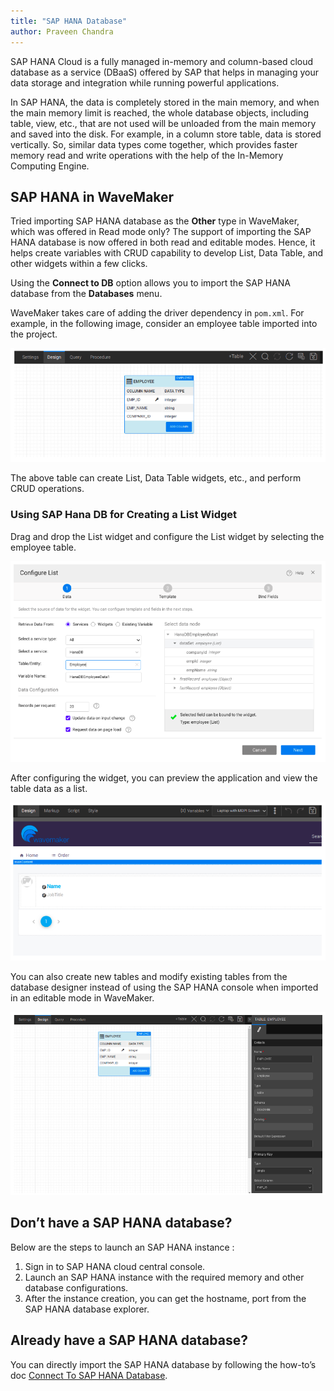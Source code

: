 ```yaml
---
title: "SAP HANA Database"
author: Praveen Chandra
---
```


SAP HANA Cloud is a fully managed in-memory and column-based cloud database as a service (DBaaS) offered by SAP that helps in managing your data storage and integration while running powerful applications.

In SAP HANA, the data is completely stored in the main memory, and when the main memory limit is reached, the whole database objects, including table, view, etc., that are not used will be unloaded from the main memory and saved into the disk. For example, in a column store table, data is stored vertically. So, similar data types come together, which provides faster memory read and write operations with the help of the In-Memory Computing Engine.


<!-- truncate -->

## SAP HANA in WaveMaker

Tried importing SAP HANA database as the **Other** type in WaveMaker, which was offered in Read mode only? The support of importing the SAP HANA database is now offered in both read and editable modes. Hence, it helps create variables with CRUD capability to develop List, Data Table, and other widgets within a few clicks.

Using the **Connect to DB** option allows you to import the SAP HANA database from the **Databases** menu.

WaveMaker takes care of adding the driver dependency in `pom.xml`. For example, in the following image, consider an employee table imported into the project.

![SAP HANA Design](/learn/assets/sap-design-page.png)

The above table can create List, Data Table widgets, etc., and perform CRUD operations.

### Using SAP Hana DB for Creating a List Widget

Drag and drop the List widget and configure the List widget by selecting the employee table.

![SAP HANA Configure List](/learn/assets/sap-configure-list.png)

After configuring the widget, you can preview the application and view the table data as a list.

![SAP HANA List Widget](/learn/assets/sap-list-widget.png)

You can also create new tables and modify existing tables from the database designer instead of using the SAP HANA console when imported in an editable mode in WaveMaker.

![SAP HANA Table Options](/learn/assets/sap-table-options.png)

## Don’t have a SAP HANA database?

Below are the steps to launch an SAP HANA instance : 

1. Sign in to SAP HANA cloud central console.
2. Launch an SAP HANA instance with the required memory and other database configurations.
3. After the instance creation, you can get the hostname, port from the SAP HANA database explorer.

## Already have a SAP HANA database?

You can directly import the SAP HANA database by following the how-to’s doc [Connect To SAP HANA Database](/learn/how-tos/configuring-sap-hana-clouddb).